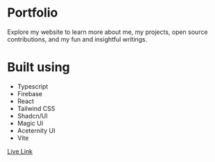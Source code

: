 # Portfolio

Explore my website to learn more about me, my projects, open source contributions, and my fun and insightful writings.

# Built using

- Typescript
- Firebase
- React
- Tailwind CSS
- Shadcn/UI
- Magic UI
- Aceternity UI
- Vite

[Live Link](https://portfolio.rajesh-sv.dev/)
